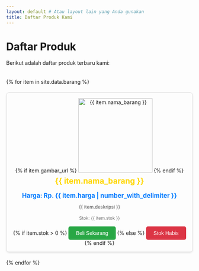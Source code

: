 ```yaml
---
layout: default # Atau layout lain yang Anda gunakan
title: Daftar Produk Kami
---
```


# Daftar Produk

<p>Berikut adalah daftar produk terbaru kami:</p>

<div class="product-grid">
  {% for item in site.data.barang %}
    <div class="product-card">
      {% if item.gambar_url %}
        <img src="{{ item.gambar_url | relative_url }}" alt="{{ item.nama_barang }}" class="product-image">
      {% endif %}
      <h2>{{ item.nama_barang }}</h2>
      <p class="price">Harga: Rp. {{ item.harga | number_with_delimiter }}</p>
      <p class="description">{{ item.deskripsi }}</p>
      <p class="stock">Stok: {{ item.stok }}</p>
      {% if item.stok > 0 %}
        <button class="buy-button">Beli Sekarang</button>
      {% else %}
        <button class="out-of-stock-button" disabled>Stok Habis</button>
      {% endif %}
    </div>
  {% endfor %}
</div>

<style>
  /* Contoh CSS sederhana untuk tampilan */
  .product-grid {
    display: grid;
    grid-template-columns: repeat(auto-fit, minmax(280px, 1fr));
    gap: 20px;
    padding: 20px 0;
  }
  .product-card {
    border: 1px solid #ddd;
    border-radius: 8px;
    padding: 15px;
    text-align: center;
    box-shadow: 0 2px 5px rgba(0,0,0,0.1);
  }
  .product-image {
    max-width: 100%;
    height: 200px;
    object-fit: contain;
    margin-bottom: 10px;
  }
  .product-card h2 {
    font-size: 1.5em;
    margin-top: 0;
    margin-bottom: 10px;
    color: #ffd700;
  }
  .product-card .price {
    font-size: 1.2em;
    font-weight: bold;
    color: #007bff;
    margin-bottom: 10px;
  }
  .product-card .description {
    font-size: 0.9em;
    color: #555;
    margin-bottom: 15px;
  }
  .product-card .stock {
    font-size: 0.85em;
    color: #777;
    margin-bottom: 15px;
  }
  .buy-button, .out-of-stock-button {
    background-color: #28a745;
    color: white;
    border: none;
    padding: 10px 20px;
    border-radius: 5px;
    cursor: pointer;
    font-size: 1em;
  }
  .out-of-stock-button {
    background-color: #dc3545;
    cursor: not-allowed;
  }
</style>
